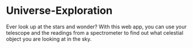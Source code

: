 # Universe-Exploration
Ever look up at the stars and wonder? With this web app, you can use your telescope and the readings from a spectrometer to find out what celestial object you are looking at in the sky.
